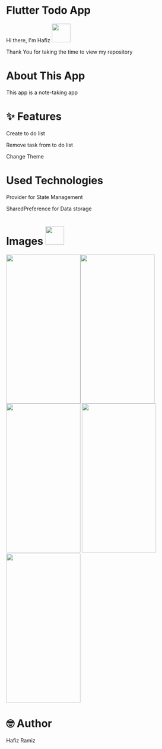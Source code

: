 # Flutter Todo App
Hi there, I'm Hafiz <img src="https://user-images.githubusercontent.com/102408138/181803992-c16d979a-e758-425b-8561-45bdf4fd04ec.gif" width="50" height="50" />

Thank You for taking the time to view my repository
# About This App
This app is a note-taking app

# ✨ Features
Create to do list

Remove task from to do list

Change Theme
# Used Technologies

Provider for State Management

SharedPreference for Data storage

# Images <img src="https://user-images.githubusercontent.com/102408138/181803745-a7421993-ec40-4ac6-bc71-9f7cf25dbb4d.gif" width="50" height="50" />
<img src="https://user-images.githubusercontent.com/102408138/181799966-0a7d0ca3-ca76-4235-bdc1-d2ff5c31ef7f.jpg" width="200" height="400" /><img src="https://user-images.githubusercontent.com/102408138/181801178-6c3698dc-57d6-4d5a-bd6f-6f7c7b846788.jpg"  width="200" height="400" />
<img src="https://user-images.githubusercontent.com/102408138/181802181-17ccb66d-1867-420c-9014-cceb046e0695.jpg" width="200" height="400" />
<img src="https://user-images.githubusercontent.com/102408138/181802926-3097865b-d0ae-49c4-96f5-fbcafcd402f1.jpg" width="200" height="400" />
<img src="https://user-images.githubusercontent.com/102408138/181803085-d2d9c699-e950-48aa-8131-886b5e0fbd4f.jpg" width="200" height="400" />

# 🤓 Author

Hafiz Ramiz

